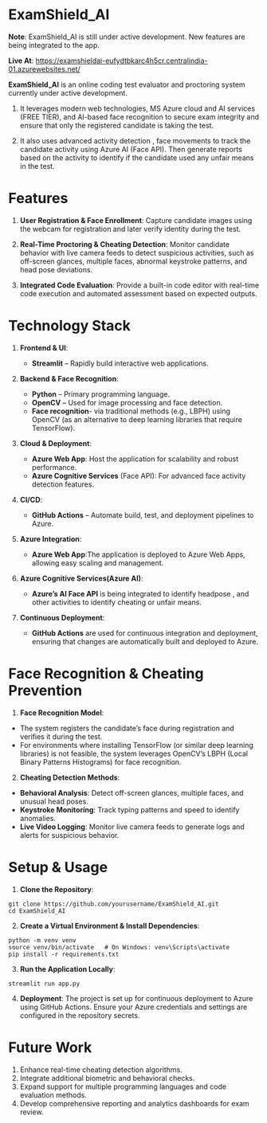 # ExamShield_AI
**Note**: ExamShield_AI is still under active development. New features are being integrated to the app.

**Live At**: https://examshieldai-eufydtbkarc4h5cr.centralindia-01.azurewebsites.net/


**ExamShield_AI** is an online coding test evaluator and proctoring system currently under active development. 

1. It leverages modern web technologies, MS Azure cloud and AI services (FREE TIER), and AI-based face recognition to secure exam integrity and ensure that only the registered candidate is taking the test. 

2. It also uses advanced activity detection , face movements to track the candidate activity using Azure AI (Face API). Then generate reports based on the activity to identify if the candidate used any unfair means in the test.

# Features
1. **User Registration & Face Enrollment**:
Capture candidate images using the webcam for registration and later verify identity during the test.

2. **Real-Time Proctoring & Cheating Detection**:
Monitor candidate behavior with live camera feeds to detect suspicious activities, such as off-screen glances, multiple faces, abnormal keystroke patterns, and head pose deviations.

3. **Integrated Code Evaluation**:
Provide a built-in code editor with real-time code execution and automated assessment based on expected outputs.

# Technology Stack
1. **Frontend & UI**:
   - **Streamlit** – Rapidly build interactive web applications.
2. **Backend & Face Recognition**:
   - **Python** – Primary programming language.
   - **OpenCV** – Used for image processing and face detection.
   - **Face recognition**- via traditional methods (e.g., LBPH) using OpenCV (as an alternative to deep learning libraries that require TensorFlow).  

3. **Cloud & Deployment**:
    - **Azure Web App**: Host the application for scalability and robust performance.
    - **Azure Cognitive Services** (Face API): For advanced face activity detection features.
      
4. **CI/CD**:
    - **GitHub Actions** – Automate build, test, and deployment pipelines to Azure.
    
5. **Azure Integration**:
    - **Azure Web App**:The application is deployed to Azure Web Apps, allowing easy scaling and management.

6. **Azure Cognitive Services(Azure AI)**:
    - **Azure’s AI Face API** is being integrated to identify headpose , and other activities to identify cheating or unfair means.

7. **Continuous Deployment**:
    - **GitHub Actions** are used for continuous integration and deployment, ensuring that changes are automatically built and deployed to Azure.

# Face Recognition & Cheating Prevention
1. **Face Recognition Model**:
  - The system registers the candidate’s face during registration and verifies it during the test.
  - For environments where installing TensorFlow (or similar deep learning libraries) is not feasible, the system leverages OpenCV’s LBPH (Local Binary Patterns Histograms) for face recognition.
2. **Cheating Detection Methods**:
  - **Behavioral Analysis**: Detect off-screen glances, multiple faces, and unusual head poses.
  - **Keystroke Monitoring**: Track typing patterns and speed to identify anomalies.
  - **Live Video Logging**: Monitor live camera feeds to generate logs and alerts for suspicious behavior.


# Setup & Usage
1. **Clone the Repository**:
```
git clone https://github.com/yourusername/ExamShield_AI.git
cd ExamShield_AI
```
2. **Create a Virtual Environment & Install Dependencies**:
```
python -m venv venv
source venv/bin/activate   # On Windows: venv\Scripts\activate
pip install -r requirements.txt
```
3. **Run the Application Locally**:
```
streamlit run app.py
```
4. **Deployment**:
The project is set up for continuous deployment to Azure using GitHub Actions. Ensure your Azure credentials and settings are configured in the repository secrets.

# Future Work
1. Enhance real-time cheating detection algorithms.
2. Integrate additional biometric and behavioral checks.
3. Expand support for multiple programming languages and code evaluation methods.
4. Develop comprehensive reporting and analytics dashboards for exam review.







